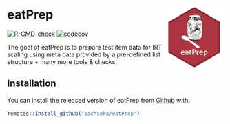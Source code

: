 
<!-- README.md is generated from README.Rmd. Please edit that file -->

# eatPrep <a href="https://sachseka.github.io/eatPrep/"><img src="man/figures/logo.png" align="right" height="139" alt="eatPrep logo" /></a>

<!-- badges: start -->

[![R-CMD-check](https://github.com/sachseka/eatPrep/workflows/R-CMD-check/badge.svg)](https://github.com/sachseka/eatPrep/actions)
  [![codecov](https://codecov.io/gh/sachseka/eatPrep/branch/master/graph/badge.svg?token=OKBPOUKYD5)](https://codecov.io/gh/sachseka/eatPrep)
<!-- badges: end -->

The goal of eatPrep is to prepare test item data for IRT scaling using
meta data provided by a pre-defined list structure + many more tools &
checks.

## Installation

You can install the released version of eatPrep from
[Github](https://github.com/sachseka/eatPrep) with:

``` r
remotes::install_github("sachseka/eatPrep")
```

